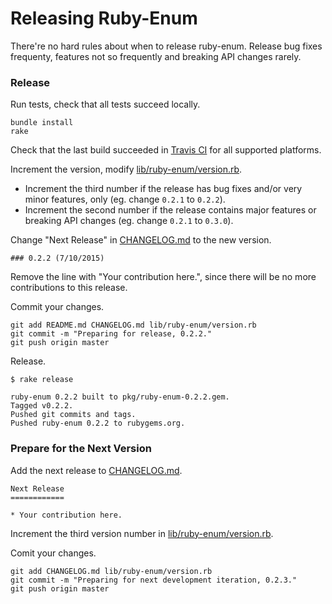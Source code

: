 # Releasing Ruby-Enum

There're no hard rules about when to release ruby-enum. Release bug fixes frequenty, features not so frequently and breaking API changes rarely.

### Release

Run tests, check that all tests succeed locally.

```
bundle install
rake
```

Check that the last build succeeded in [Travis CI](https://travis-ci.org/dblock/ruby-enum) for all supported platforms.

Increment the version, modify [lib/ruby-enum/version.rb](lib/ruby-enum/version.rb).

*  Increment the third number if the release has bug fixes and/or very minor features, only (eg. change `0.2.1` to `0.2.2`).
*  Increment the second number if the release contains major features or breaking API changes (eg. change `0.2.1` to `0.3.0`).

Change "Next Release" in [CHANGELOG.md](CHANGELOG.md) to the new version.

```
### 0.2.2 (7/10/2015)
```

Remove the line with "Your contribution here.", since there will be no more contributions to this release.

Commit your changes.

```
git add README.md CHANGELOG.md lib/ruby-enum/version.rb
git commit -m "Preparing for release, 0.2.2."
git push origin master
```

Release.

```
$ rake release

ruby-enum 0.2.2 built to pkg/ruby-enum-0.2.2.gem.
Tagged v0.2.2.
Pushed git commits and tags.
Pushed ruby-enum 0.2.2 to rubygems.org.
```

### Prepare for the Next Version

Add the next release to [CHANGELOG.md](CHANGELOG.md).

```
Next Release
============

* Your contribution here.
```

Increment the third version number in [lib/ruby-enum/version.rb](lib/ruby-enum/version.rb).

Comit your changes.

```
git add CHANGELOG.md lib/ruby-enum/version.rb
git commit -m "Preparing for next development iteration, 0.2.3."
git push origin master
```

